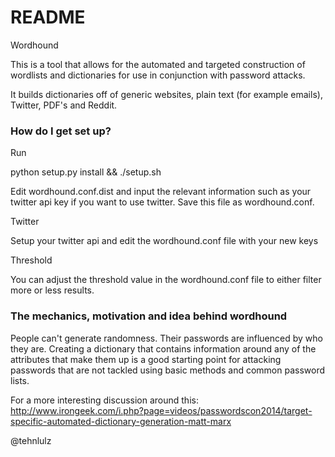 # README #

Wordhound

This is a tool that allows for the automated and targeted construction of wordlists and dictionaries for use in conjunction with password attacks.

It builds dictionaries off of generic websites, plain text (for example emails), Twitter, PDF's and Reddit.

### How do I get set up? ###

Run 

python setup.py install && ./setup.sh

Edit wordhound.conf.dist and input the relevant information such as your twitter api key if you want to use twitter. Save this file as wordhound.conf.

Twitter

Setup your twitter api and edit the wordhound.conf file with your new keys

Threshold

You can adjust the threshold value in the wordhound.conf file to either filter more or less results.

### The mechanics, motivation and idea behind wordhound ###

People can't generate randomness. Their passwords are influenced by who they are. Creating a dictionary that contains information around any of the attributes that make them up is a good starting point for attacking passwords that are not tackled using basic methods and common password lists.

For a more interesting discussion around this:
http://www.irongeek.com/i.php?page=videos/passwordscon2014/target-specific-automated-dictionary-generation-matt-marx

@tehnlulz
